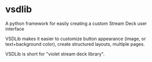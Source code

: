 # vsdlib
A python framework for easily creating a custom Stream Deck user interface

VSDLib makes it easier to customize button appearance (image, or text+background color), create structured layouts, multiple pages.

VSDLib is short for "violet stream deck library".
